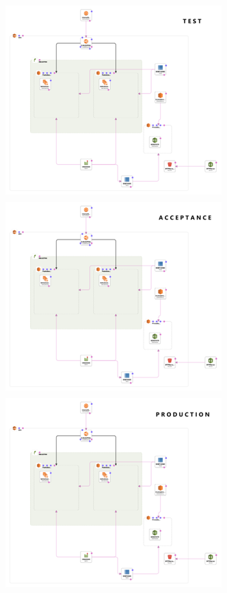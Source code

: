 ![template1-designer (6)](https://github.com/Team-Cloud-Tigers/DevOps-Sentia-Project/blob/7f50956cc27107e253c6580436472e897a41291e/Diagrams/Test.png)






![template1-designer (3)](https://github.com/Team-Cloud-Tigers/DevOps-Sentia-Project/blob/7f50956cc27107e253c6580436472e897a41291e/Diagrams/Acceptance.png)






![template1-designer (3)](https://github.com/Team-Cloud-Tigers/DevOps-Sentia-Project/blob/7f50956cc27107e253c6580436472e897a41291e/Diagrams/Production.png)
